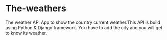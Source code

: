 # The-weathers
The weather API App to show the country current weather.This API is build using Python & Django framework.
You have to add the city and you will get to know its weather.
